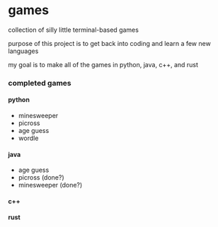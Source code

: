 # games
collection of silly little terminal-based games

purpose of this project is to get back into coding and learn a few new languages

my goal is to make all of the games in python, java, c++, and rust

### completed games
#### python
- minesweeper
- picross
- age guess
- wordle

#### java
- age guess
- picross (done?)
- minesweeper (done?)

#### c++

#### rust
